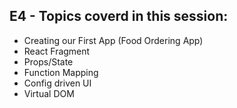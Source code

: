 ## E4 - Topics coverd in this session:

- Creating our First App (Food Ordering App)
- React Fragment
- Props/State
- Function Mapping
- Config driven UI
- Virtual DOM
